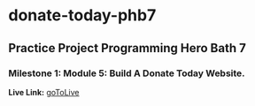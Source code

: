 # donate-today-phb7
## Practice Project Programming Hero Bath 7

### Milestone 1: Module 5: Build A Donate Today Website.

**Live Link:** [goToLive](https://sheik-mostafizur.github.io/donate-today-phb7/)